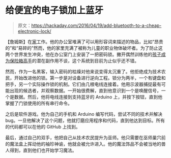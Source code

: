 # 给便宜的电子锁加上蓝牙

> 原文：<https://hackaday.com/2016/04/19/add-bluetooth-to-a-cheap-electronic-lock/>

【詹姆斯】在[家](http://www.jpuderer.net/2015/12/my-fancy-bluetooth-le-operated-door-lock.html)工作。他的办公室堆满了可以用形容词来描述的物品，比如“昂贵的”和“易碎的”然而，他的家里充满了被称为儿童的职业物体破坏者。为了防止这两个世界发生冲突，他在办公室门上安装了一把密码锁。撇开偶然训练他的[孩子成为保险箱高手](http://wp.me/pk3lN-PjI)的潜在副作用不谈，这个系统到目前为止似乎还不错。

然而，作为一名黑客，输入密码的枯燥对他来说变得太沉重了。他拒绝成为技术农民，开始改进他的锁。第一步是对设备进行逆向工程。锁分为两半，一个有键盘和把手，另一个实际操作锁的机制。它们由几根电线连接着。他用示波器捕捉最有可能出现的候选者，并观察数据。一开始很费解，直到他意识到一个是唤醒信号，一个是数据。然后，他将电线连接到支持蓝牙的 Arduino 上，并按下按钮，直到他掌握了门锁使用的所有串行命令。

之后是软件游戏。他为自己的手机和 Arduino 编写代码，尝试不同的技术并解决 bug。一旦他解决了这个问题，他就打磨应用程序和代码，直到他达到目标。所有的代码都可以在他的 GitHub 上找到。

最后，通过自己的双手，他把自己从技术农民提升为巫师。他只需要在巫师巢穴前的魔法盒上挥动他的袖珍神谕，他就会被允许进入。他的魔法饰品不会被当地的兽人得到，直到他们也开始学习魔法。